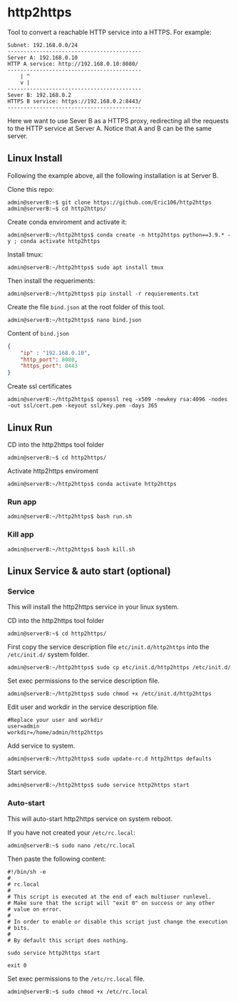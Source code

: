 # http2https
Tool to convert a reachable HTTP service into a HTTPS. For example: 
```console 
Subnet: 192.168.0.0/24
------------------------------------------
Server A: 192.168.0.10
HTTP A service: http://192.168.0.10:8080/
------------------------------------------
    | ^
    v |
------------------------------------------
Sever B: 192.168.0.2
HTTPS B service: https://192.168.0.2:8443/
------------------------------------------
```
Here we want to use Sever B as a HTTPS proxy, redirecting all the requests to the HTTP service at Server A. Notice that A and B can be the same server.
## Linux Install
Following the example above, all the following installation is at Server B.
</br>

Clone this repo:
```console
admin@serverB:~$ git clone https://github.com/Eric106/http2https
admin@serverB:~$ cd http2https/
```
Create conda enviroment and activate it:
```console
admin@serverB:~/http2https$ conda create -n http2https python==3.9.* -y ; conda activate http2https
```
Install tmux:
```console
admin@serverB:~/http2https$ sudo apt install tmux
```
Then install the requeriments:
```console
admin@serverB:~/http2https$ pip install -r requierements.txt
```

Create the file `bind.json` at the root folder of this tool.
```console
admin@serverB:~/http2https$ nano bind.json
```
Content of `bind.json`
```json
{
    "ip" : "192.168.0.10",
    "http_port": 8080,
    "https_port": 8443
}
```
Create ssl certificates
```console
admin@serverB:~/http2https$ openssl req -x509 -newkey rsa:4096 -nodes -out ssl/cert.pem -keyout ssl/key.pem -days 365
```
## Linux Run
CD into the http2https tool folder
```console
admin@serverB:~$ cd http2https/
```
Activate http2https enviroment
```console
admin@serverB:~/http2https$ conda activate http2https
```
### **Run app**
```console
admin@serverB:~/http2https$ bash run.sh
```

### **Kill app**
```console
admin@serverB:~/http2https$ bash kill.sh
```

## Linux Service & auto start (**optional**)
### **Service**
This will install the http2https service in your linux system.
</br>

CD into the http2https tool folder
```console
admin@serverB:~$ cd http2https/
```

First copy the service description file `etc/init.d/http2https` into the `/etc/init.d/` system folder.
```console
admin@serverB:~/http2https$ sudo cp etc/init.d/http2https /etc/init.d/
```
Set exec permissions to the service description file.
```console
admin@serverB:~/http2https$ sudo chmod +x /etc/init.d/http2https
```
Edit user and workdir in the service description file.
```shell
#Replace your user and workdir
user=admin
workdir=/home/admin/http2https
```

Add service to system.
```console
admin@serverB:~/http2https$ sudo update-rc.d http2https defaults
```
Start service.
```console
admin@serverB:~/http2https$ sudo service http2https start
```

### **Auto-start**
This will auto-start http2https service on system reboot.
</br>

If you have not created your `/etc/rc.local`:
```console
admin@serverB:~$ sudo nano /etc/rc.local
```
Then paste the following content:
```shell
#!/bin/sh -e
#
# rc.local
#
# This script is executed at the end of each multiuser runlevel.
# Make sure that the script will "exit 0" on success or any other
# value on error.
#
# In order to enable or disable this script just change the execution
# bits.
#
# By default this script does nothing.

sudo service http2https start

exit 0
```
Set exec permissions to the `/etc/rc.local` file.
```console
admin@serverB:~$ sudo chmod +x /etc/rc.local
```